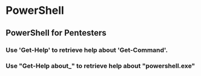# PowerShell 

## PowerShell for Pentesters

### Use 'Get-Help' to retrieve help about 'Get-Command'.


### Use "Get-Help about_<topic>" to retrieve help about "powershell.exe"
